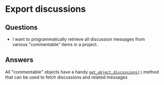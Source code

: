 # Export discussions

## Questions
* I want to programmatically retrieve all discussion messages from various "commentable" items in a project.

## Answers
All "commentable" objects have a handy [`get_object_discussions()`](https://doc.dataiku.com/dss/latest/python-api/discussions.html) method that can be used to fetch discussions and related messages
